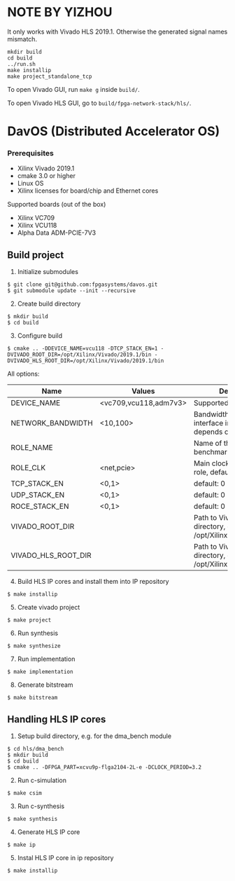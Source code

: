 # NOTE BY YIZHOU

It only works with Vivado HLS 2019.1. Otherwise the generated signal
names mismatch.

```
mkdir build
cd build
../run.sh
make installip
make project_standalone_tcp
```

To open Vivado GUI, run `make g` inside `build/`.

To open Vivado HLS GUI, go to `build/fpga-network-stack/hls/`.


# DavOS (Distributed Accelerator OS)

### Prerequisites
- Xilinx Vivado 2019.1
- cmake 3.0 or higher
- Linux OS
- Xilinx licenses for board/chip and Ethernet cores

Supported boards (out of the box)
- Xilinx VC709
- Xilinx VCU118
- Alpha Data ADM-PCIE-7V3


## Build project

1. Initialize submodules
```
$ git clone git@github.com:fpgasystems/davos.git
$ git submodule update --init --recursive
```

2. Create build directory
```
$ mkdir build
$ cd build
```

3. Configure build
```
$ cmake .. -DDEVICE_NAME=vcu118 -DTCP_STACK_EN=1 -DVIVADO_ROOT_DIR=/opt/Xilinx/Vivado/2019.1/bin -DVIVADO_HLS_ROOT_DIR=/opt/Xilinx/Vivado/2019.1/bin

```
All options:

| Name                  | Values                | Desription                                                              |
| --------------------- | --------------------- | ----------------------------------------------------------------------- |
| DEVICE_NAME           | <vc709,vcu118,adm7v3> | Supported devices                                                       |
| NETWORK_BANDWIDTH     | <10,100>              | Bandwidth of the Ethernet interface in Gbit/s, default depends on board |
| ROLE_NAME             | <name>                | Name of the role, default:. benchmark_role                              |
| ROLE_CLK              | <net,pcie>            | Main clock used for the role, default: net                              |
| TCP_STACK_EN          | <0,1>                 | default: 0                                                              |
| UDP_STACK_EN          | <0,1>                 | default: 0                                                              |
| ROCE_STACK_EN         | <0,1>                 | default: 0                                                              |
| VIVADO_ROOT_DIR       | <path>                | Path to Vivado HLS directory, e.g. /opt/Xilinx/Vivado/2019.1            |
| VIVADO_HLS_ROOT_DIR   | <path>                | Path to Vivado HLS directory, e.g. /opt/Xilinx/Vivado/2019.1            |


4. Build HLS IP cores and install them into IP repository
```
$ make installip
```

5. Create vivado project
```
$ make project
```

6. Run synthesis
```
$ make synthesize
```

7. Run implementation
```
$ make implementation
```

8. Generate bitstream
```
$ make bitstream
```



## Handling HLS IP cores

1. Setup build directory, e.g. for the dma_bench module

```
$ cd hls/dma_bench
$ mkdir build
$ cd build
$ cmake .. -DFPGA_PART=xcvu9p-flga2104-2L-e -DCLOCK_PERIOD=3.2
```

2. Run c-simulation
```
$ make csim
```

3. Run c-synthesis
```
$ make synthesis
```

4. Generate HLS IP core
```
$ make ip
```

5. Instal HLS IP core in ip repository
```
$ make installip
```
